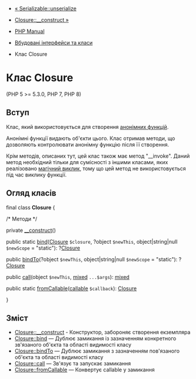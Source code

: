 - [« Serializable::unserialize](serializable.unserialize.md)
- [Closure::\_\_construct »](closure.construct.md)

- [PHP Manual](index.md)
- [Вбудовані інтерфейси та класи](reserved.interfaces.md)
- Клас Closure

# Клас Closure

(PHP 5 \>= 5.3.0, PHP 7, PHP 8)

## Вступ

Клас, який використовується для створення [анонімних функцій](functions.anonymous.md).

Анонімні функції видають об'єкти цього. Клас отримав методи,
що дозволяють контролювати анонімну функцію після її створення.

Крім методів, описаних тут, цей клас також має метод "__invoke".
Даний метод необхідний тільки для сумісності з іншими класами,
яких реалізовано [магічний виклик](language.oop5.magic.md#language.oop5.magic.invoke), тому що
цей метод не використовується під час виклику функції.

## Огляд класів

final class **Closure** {

/\* Методи \*/

private [\_\_construct](closure.construct.md)()

public static [bind](closure.bind.md)([Closure](class.closure.md)
`$closure`, ?object `$newThis`, object\|string\|null `$newScope` =
"static"): ?[Closure](class.closure.md)

public [bindTo](closure.bindto.md)(?object `$newThis`,
object\|string\|null `$newScope` = "static"):
?[Closure](class.closure.md)

public [call](closure.call.md)(object `$newThis`,
[mixed](language.types.declarations.md#language.types.declarations.mixed)
`...$args`):
[mixed](language.types.declarations.md#language.types.declarations.mixed)

public static
[fromCallable](closure.fromcallable.md)([callable](language.types.callable.md)
`$callback`): [Closure](class.closure.md)

}

## Зміст

- [Closure::\_\_construct](closure.construct.md) - Конструктор,
забороняє створення екземпляра
- [Closure::bind](closure.bind.md) — Дублює замикання із зазначенням
конкретного зв'язаного об'єкта та області видимості класу
- [Closure::bindTo](closure.bindto.md) — Дублює замикання з
зазначенням пов'язаного об'єкта та області видимості класу
- [Closure::call](closure.call.md) — Зв'язує та запускає замикання
- [Closure::fromCallable](closure.fromcallable.md) — Конвертує
callable у замикання

